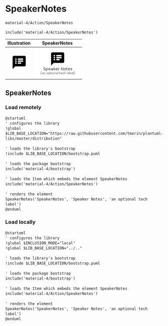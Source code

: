 # SpeakerNotes


```text
material-4/Action/SpeakerNotes
```

```text
include('material-4/Action/SpeakerNotes')
```



| Illustration | SpeakerNotes |
| :---: | :---: |
| ![illustration for Illustration](../../material-4/Action/SpeakerNotes.png) | ![illustration for SpeakerNotes](../../material-4/Action/SpeakerNotes.Local.png) |




## SpeakerNotes

### Load remotely
```plantuml
@startuml
' configures the library
!global $LIB_BASE_LOCATION="https://raw.githubusercontent.com/tmorin/plantuml-libs/master/distribution"

' loads the library's bootstrap
!include $LIB_BASE_LOCATION/bootstrap.puml

' loads the package bootstrap
include('material-4/bootstrap')

' loads the Item which embeds the element SpeakerNotes
include('material-4/Action/SpeakerNotes')

' renders the element
SpeakerNotes('SpeakerNotes', 'Speaker Notes', 'an optional tech label')
@enduml
```

### Load locally
```plantuml
@startuml
' configures the library
!global $INCLUSION_MODE="local"
!global $LIB_BASE_LOCATION="../.."

' loads the library's bootstrap
!include $LIB_BASE_LOCATION/bootstrap.puml

' loads the package bootstrap
include('material-4/bootstrap')

' loads the Item which embeds the element SpeakerNotes
include('material-4/Action/SpeakerNotes')

' renders the element
SpeakerNotes('SpeakerNotes', 'Speaker Notes', 'an optional tech label')
@enduml
```

